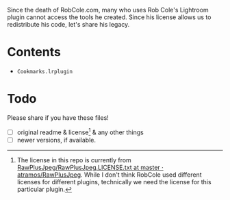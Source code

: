 Since the death of RobCole.com, many who uses Rob Cole's Lightroom plugin cannot access the tools he created. Since his license allows us to redistribute his code, let's share his legacy.

# Contents

- `Cookmarks.lrplugin`

# Todo

Please share if you have these files!

- [ ] original readme & license[^1] & any other things
- [ ] newer versions, if available.

[^1]: The license in this repo is currently from [RawPlusJpeg/RawPlusJpeg.LICENSE.txt at master · atramos/RawPlusJpeg](https://github.com/atramos/RawPlusJpeg/blob/master/RawPlusJpeg.LICENSE.txt). While I don't think RobCole used different licenses for different plugins, technically we need the license for this particular plugin.
